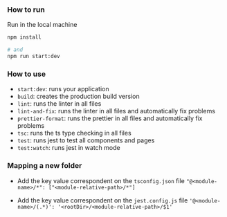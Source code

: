 ### How to run

Run in the local machine

```bash
npm install

# and
npm run start:dev
```

### How to use

- `start:dev`: runs your application
- `build`: creates the production build version
- `lint`: runs the linter in all files
- `lint-and-fix`: runs the linter in all files and automatically fix problems
- `prettier-format`: runs the prettier in all files and automatically fix problems
- `tsc`: runs the ts type checking in all files
- `test`: runs jest to test all components and pages
- `test:watch`: runs jest in watch mode

### Mapping a new folder
- Add the key value correspondent on the `tsconfig.json` file
`"@<module-name>/*": ["<module-relative-path>/*"]`

- Add the key value correspondent on the `jest.config.js` file
`'@<module-name>/(.*)': '<rootDir>/<module-relative-path>/$1'`